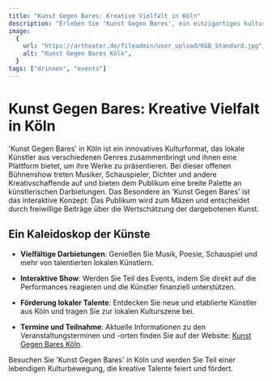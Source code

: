 ```yaml
---
title: "Kunst Gegen Bares: Kreative Vielfalt in Köln"
description: "Erleben Sie 'Kunst Gegen Bares', ein einzigartiges kulturelles Event in Köln, das lokale Künstler in einer offenen Bühnenshow präsentiert und das Publikum in die Rolle des Mäzens schlüpfen lässt"
image:
  {
    url: "https://artheater.de/fileadmin/user_upload/KGB_Standard.jpg",
    alt: "Kunst Gegen Bares Köln",
  }
tags: ["drinnen", "events"]
---
```


# Kunst Gegen Bares: Kreative Vielfalt in Köln

'Kunst Gegen Bares' in Köln ist ein innovatives Kulturformat, das lokale Künstler aus verschiedenen Genres zusammenbringt und ihnen eine Plattform bietet, um ihre Werke zu präsentieren. Bei dieser offenen Bühnenshow treten Musiker, Schauspieler, Dichter und andere Kreativschaffende auf und bieten dem Publikum eine breite Palette an künstlerischen Darbietungen. Das Besondere an 'Kunst Gegen Bares' ist das interaktive Konzept: Das Publikum wird zum Mäzen und entscheidet durch freiwillige Beiträge über die Wertschätzung der dargebotenen Kunst.

## Ein Kaleidoskop der Künste

- **Vielfältige Darbietungen**: Genießen Sie Musik, Poesie, Schauspiel und mehr von talentierten lokalen Künstlern.
- **Interaktive Show**: Werden Sie Teil des Events, indem Sie direkt auf die Performances reagieren und die Künstler finanziell unterstützen.
- **Förderung lokaler Talente**: Entdecken Sie neue und etablierte Künstler aus Köln und tragen Sie zur lokalen Kulturszene bei.

- **Termine und Teilnahme**: Aktuelle Informationen zu den Veranstaltungsterminen und -orten finden Sie auf der Website: [Kunst Gegen Bares Köln](https://kunstgegenbares.wordpress.com/koln-das-original/).

Besuchen Sie 'Kunst Gegen Bares' in Köln und werden Sie Teil einer lebendigen Kulturbewegung, die kreative Talente feiert und fördert.
